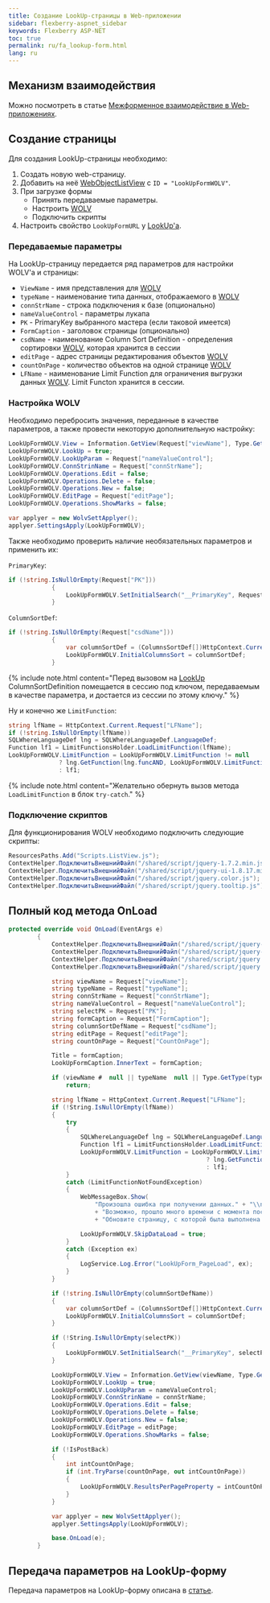 ```yaml
---
title: Создание LookUp-страницы в Web-приложении
sidebar: flexberry-aspnet_sidebar
keywords: Flexberry ASP-NET
toc: true
permalink: ru/fa_lookup-form.html
lang: ru
---
```


## Механизм взаимодействия
Можно посмотреть в статье [Межформенное взаимодействие в Web-приложениях](fa_form-interaction-web.html).

## Создание страницы

Для создания LookUp-страницы необходимо:

1. Создать новую web-страницу.
2. Добавить на неё [WebObjectListView](fa_web-object-list-view.html) с `ID = "LookUpFormWOLV"`.
3. При загрузке формы
    * Принять передаваемые параметры.
    * Настроить [WOLV](fa_web-object-list-view.html)
    * Подключить скрипты
4. Настроить свойство `LookUpFormURL` у [LookUp'a](fa_lookup-overview.html).

### Передаваемые параметры

На LookUp-страницу передается ряд параметров для настройки WOLV'a и страницы:

* `ViewName` - имя представления для [WOLV](fa_web-object-list-view.html)
* `typeName` - наименование типа данных, отображаемого в [WOLV](fa_web-object-list-view.html)
* `connStrName` - строка подключения к базе (опционально)
* `nameValueControl` - параметры лукапа
* `PK` - PrimaryKey выбранного мастера (если таковой имеется)
* `FormCaption` - заголовок страницы (опционально)
* `csdName` - наименование Column Sort Definition - определения сортировки [WOLV](fa_web-object-list-view.html), которая хранится в сессии
* `editPage` - адрес страницы редактирования объектов [WOLV](fa_web-object-list-view.html)
* `countOnPage` - количество объектов на одной странице [WOLV](fa_web-object-list-view.html)
* `LFName` - наименование Limit Function для ограничения выгрузки данных [WOLV](fa_web-object-list-view.html). Limit Functon хранится в сессии.

### Настройка WOLV

Необходимо перебросить значения, переданные в качестве параметров, а также провести некоторую дополнительную настройку:

```csharp
LookUpFormWOLV.View = Information.GetView(Request["viewName"], Type.GetType(Request["typeName"]));
LookUpFormWOLV.LookUp = true;
LookUpFormWOLV.LookUpParam = Request["nameValueControl"];
LookUpFormWOLV.ConnStrinName = Request["connStrName"];
LookUpFormWOLV.Operations.Edit = false;
LookUpFormWOLV.Operations.Delete = false;
LookUpFormWOLV.Operations.New = false;
LookUpFormWOLV.EditPage = Request["editPage"];
LookUpFormWOLV.Operations.ShowMarks = false; 

var applyer = new WolvSettApplyer();
applyer.SettingsApply(LookUpFormWOLV);
```

Также необходимо проверить наличие необязательных параметров и применить их:

`PrimaryKey`:

```csharp
if (!string.IsNullOrEmpty(Request["PK"]))
            {
                LookUpFormWOLV.SetInitialSearch("__PrimaryKey", Request["PK"]);
            }
```

`ColumnSortDef`:

```csharp
if (!string.IsNullOrEmpty(Request["csdName"]))
            {
                var columnSortDef = (ColumnsSortDef[])HttpContext.Current.Session[Request["csdName"]];
                LookUpFormWOLV.InitialColumnsSort = columnSortDef;
            }
```

{% include note.html content="Перед вызовом на [LookUp](fa_lookup-overview.html) ColumnSortDefinition помещается в сессию под ключом, передаваемым в качестве параметра, и достается из сессии по этому ключу." %}

Ну и конечно же `LimitFunction`:

```csharp
string lfName = HttpContext.Current.Request["LFName"];
if (!string.IsNullOrEmpty(lfName))
SQLWhereLanguageDef lng = SQLWhereLanguageDef.LanguageDef;
Function lf1 = LimitFunctionsHolder.LoadLimitFunction(lfName);
LookUpFormWOLV.LimitFunction = LookUpFormWOLV.LimitFunction != null
              ? lng.GetFunction(lng.funcAND, LookUpFormWOLV.LimitFunction, lf1)
              : lf1;
```

{% include note.html content="Желательно обернуть вызов метода `LoadLimitFunction` в блок `try-catch`." %}

### Подключение скриптов

Для функционирования WOLV необходимо подключить следующие скрипты:

```csharp
ResourcesPaths.Add("Scripts.ListView.js");
ContextHelper.ПодключитьВнешнийФайл("/shared/script/jquery-1.7.2.min.js");
ContextHelper.ПодключитьВнешнийФайл("/shared/script/jquery-ui-1.8.17.min.js");
ContextHelper.ПодключитьВнешнийФайл("/shared/script/jquery.color.js");
ContextHelper.ПодключитьВнешнийФайл("/shared/script/jquery.tooltip.js");
```

## Полный код метода OnLoad

```csharp
protected override void OnLoad(EventArgs e)
        {
            ContextHelper.ПодключитьВнешнийФайл("/shared/script/jquery-1.7.2.min.js");
            ContextHelper.ПодключитьВнешнийФайл("/shared/script/jquery-ui-1.8.17.min.js");
            ContextHelper.ПодключитьВнешнийФайл("/shared/script/jquery.color.js");
            ContextHelper.ПодключитьВнешнийФайл("/shared/script/jquery.tooltip.js");

            string viewName = Request["viewName"];
            string typeName = Request["typeName"];
            string connStrName = Request["connStrName"];
            string nameValueControl = Request["nameValueControl"];
            string selectPK = Request["PK"];
            string formCaption = Request["FormCaption"];
            string columnSortDefName = Request["csdName"];
            string editPage = Request["editPage"];
            string countOnPage = Request["CountOnPage"];

            Title = formCaption;
            LookUpFormCaption.InnerText = formCaption;

            if (viewName #  null || typeName  null || Type.GetType(typeName) == null)
                return;

            string lfName = HttpContext.Current.Request["LFName"];
            if (!String.IsNullOrEmpty(lfName))
            {
                try
                {
                    SQLWhereLanguageDef lng = SQLWhereLanguageDef.LanguageDef;
                    Function lf1 = LimitFunctionsHolder.LoadLimitFunction(lfName);
                    LookUpFormWOLV.LimitFunction = LookUpFormWOLV.LimitFunction != null
                                                       ? lng.GetFunction(lng.funcAND, LookUpFormWOLV.LimitFunction, lf1)
                                                       : lf1;
                }
                catch (LimitFunctionNotFoundException)
                {
                    WebMessageBox.Show(
                        "Произошла ошибка при получении данных." + "\\n"
                        + "Возможно, прошло много времени с момента последних действий." + "\\n"
                        + "Обновите страницу, с которой была выполнена операция выбора значений.");

                    LookUpFormWOLV.SkipDataLoad = true;
                }
                catch (Exception ex)
                {
                    LogService.Log.Error("LookUpForm_PageLoad", ex);
                }
            }

            if (!string.IsNullOrEmpty(columnSortDefName))
            {
                var columnSortDef = (ColumnsSortDef[])HttpContext.Current.Session[columnSortDefName];
                LookUpFormWOLV.InitialColumnsSort = columnSortDef;
            }

            if (!String.IsNullOrEmpty(selectPK))
            {
                LookUpFormWOLV.SetInitialSearch("__PrimaryKey", selectPK);
            }

            LookUpFormWOLV.View = Information.GetView(viewName, Type.GetType(typeName));
            LookUpFormWOLV.LookUp = true;
            LookUpFormWOLV.LookUpParam = nameValueControl;
            LookUpFormWOLV.ConnStrinName = connStrName;
            LookUpFormWOLV.Operations.Edit = false;
            LookUpFormWOLV.Operations.Delete = false;
            LookUpFormWOLV.Operations.New = false;
            LookUpFormWOLV.EditPage = editPage;
            LookUpFormWOLV.Operations.ShowMarks = false;

            if (!IsPostBack)
            {
                int intCountOnPage;
                if (int.TryParse(countOnPage, out intCountOnPage))
                {
                    LookUpFormWOLV.ResultsPerPageProperty = intCountOnPage;
                }
            }

            var applyer = new WolvSettApplyer();
            applyer.SettingsApply(LookUpFormWOLV);

            base.OnLoad(e);
        }
```

## Передача параметров на LookUp-форму

Передача параметров на LookUp-форму описана в [статье](fa_lookup-form-send-params.html).

